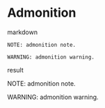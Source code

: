 <!-- word export demo-admonition.md-->
# Admonition

markdown

```
NOTE: admonition note.

WARNING: admonition warning.
```

result

NOTE: admonition note.

WARNING: admonition warning.
